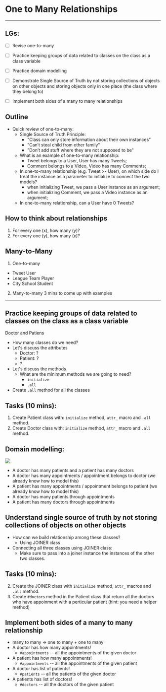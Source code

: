 # One to Many Relationships
---

## LGs:
- [ ] Revise one-to-many
- [ ] Practice keeping groups of data related to classes on the class as a class variable
- [ ] Practice domain modelling 
- [ ] Demonstrate Single Source of Truth by not storing collections of objects on other objects and storing objects only in one place (the class where they belong to)
- [ ] Implement both sides of a many to many relationships


## Outline

* Quick review of one-to-many:
  * Single Source of Truth Principle:
    - "Class can only store information about their own instances"
    - "Can’t steal child from other family"
    - "Don’t add stuff where they are not supposed to be"
  * What is an example of one-to-many relationship:
    - Tweet belongs to a User, User has many Tweets;
    - Comment belongs to a Video, Video has many Comments;
  * In one-to-many relationship (e.g. Tweet >- User), on which side do I treat the instance as a parameter to initialize to connect the two models?
    - when initializing Tweet, we pass a User instance as an argument;
    - when initializing Comment, we pass a Video instance as an argument;
  * In one-to-many relationship, can a User have 0 Tweets?

## How to think about relationships
1. For every one (x), how many (y)? 
2. For every one (y), how many (x)?

## Many-to-Many
1. One-to-many
- Tweet User
- League Team Player
- City School Student

2. Many-to-many
3 mins to come up with examples

---

## Practice keeping groups of data related to classes on the class as a class variable

Doctor and Patiens

* How many classes do we need?
* Let's discuss the attributes
    * Doctor: ?
    * Patient: ?
    * ?
* Let's discuss the methods
    * What are the minimum methods we are going to need?
      * `initialize`
      * `.all`
* Create `.all` method for all the classes

## Tasks (10 mins):
1. Create Patient class with: `initialize` method, `attr_` macro and `.all` method.
1. Create Doctor class with: `initialize` method, `attr_` macro and `.all` method.

## Domain modelling:

![](https://i.imgur.com/IXtlVuq.png)
* A doctor has many patients and a patient has many doctors
* A doctor has many appointments / appointment belongs to doctor (we already know how to model this)
* A patient has many appointments / appointment belongs to patient (we already know how to model this)
* A doctor has many patients through appointments
* A patient has many doctors through appointments

## Understand single source of truth by not storing collections of objects on other objects
* How can we build relationship among these classes?
    * Using JOINER class
* Connecting all three classes using JOINER class:
    * Make sure to pass into a joiner instance the instances of the other two classes.

## Tasks (10 mins):
2. Create the JOINER class with `initialize` method, `attr_` macros and `.all` method.
3. Create `#doctors` method in the Patient class that return all the doctors who have appoinment with a perticular patient (hint: you need a helper method)

## Implement both sides of a many to many relationship
* many to many => one to many + one to many
* A doctor has how many appointments!
    * `#appointments` -- all the appointments of the given doctor 
* A patient has how many appointments!
    * `#appointments` -- all the appointments of the given patient
* A doctor has list of patients!
    * `#patients` -- all the patients of the given doctor
* A patients has list of doctors!
    * `#doctors` -- all the doctors of the given patient